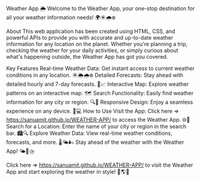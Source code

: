Weather App 🌦️
Welcome to the Weather App, your one-stop destination for all your weather information needs! 🌍☀️🌧️❄️

About
This web application has been created using HTML, CSS, and powerful APIs to provide you with accurate and up-to-date weather information for any location on the planet. Whether you're planning a trip, checking the weather for your daily activities, or simply curious about what's happening outside, the Weather App has got you covered.

Key Features
Real-time Weather Data: Get instant access to current weather conditions in any location. ☀️🌦️🌧️❄️
Detailed Forecasts: Stay ahead with detailed hourly and 7-day forecasts. 📅📈
Interactive Map: Explore weather patterns on an interactive map. 🗺️
Search Functionality: Easily find weather information for any city or region. 🔍🌆
Responsive Design: Enjoy a seamless experience on any device. 📱💻
How to Use
Visit the App: Click here => https://sanuamit.github.io/WEATHER-APP/ to access the Weather App. 🌐🔗
Search for a Location: Enter the name of your city or region in the search bar. 🏙️🔍
Explore Weather Data: View real-time weather conditions, forecasts, and more. 🌡️🌤️🌬️
Stay ahead of the weather with the Weather App! 🌤️🌈⛈️

Click here => https://sanuamit.github.io/WEATHER-APP/ to visit the Weather App and start exploring the weather in style! 🚀🌎🌞

